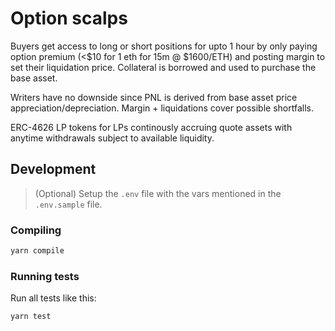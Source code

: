 # Option scalps 

Buyers get access to long or short positions for upto 1 hour by only paying option premium (<$10 for 1 eth for 15m @ $1600/ETH) and posting margin to set their liquidation price. Collateral is borrowed and used to purchase the base asset.

Writers have no downside since PNL is derived from base asset price appreciation/depreciation. Margin + liquidations cover possible shortfalls.

ERC-4626 LP tokens for LPs continously accruing quote assets with anytime withdrawals subject to available liquidity.

## Development

> (Optional) Setup the `.env` file with the vars mentioned in the `.env.sample` file.

### Compiling

```bash
yarn compile
```

### Running tests

Run all tests like this:

```bash
yarn test
```
